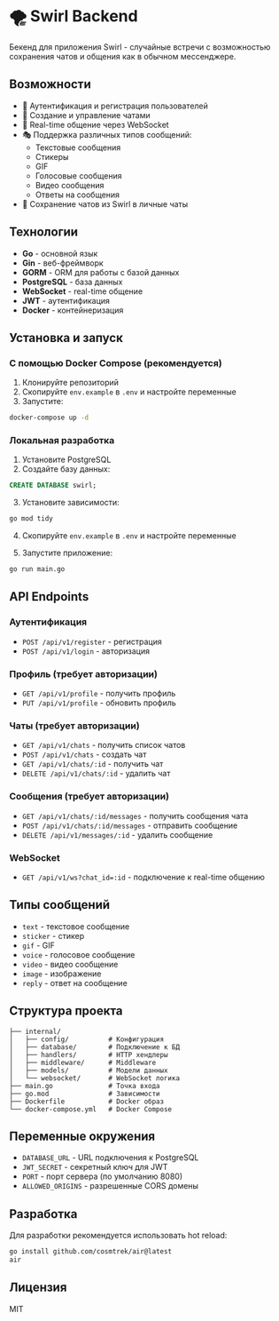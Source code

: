 # 🌪️ Swirl Backend

Бекенд для приложения Swirl - случайные встречи с возможностью сохранения чатов и общения как в обычном мессенджере.

## Возможности

- 🔐 Аутентификация и регистрация пользователей
- 💬 Создание и управление чатами
- 📱 Real-time общение через WebSocket
- 🎭 Поддержка различных типов сообщений:
  - Текстовые сообщения
  - Стикеры
  - GIF
  - Голосовые сообщения
  - Видео сообщения
  - Ответы на сообщения
- 💾 Сохранение чатов из Swirl в личные чаты

## Технологии

- **Go** - основной язык
- **Gin** - веб-фреймворк
- **GORM** - ORM для работы с базой данных
- **PostgreSQL** - база данных
- **WebSocket** - real-time общение
- **JWT** - аутентификация
- **Docker** - контейнеризация

## Установка и запуск

### С помощью Docker Compose (рекомендуется)

1. Клонируйте репозиторий
2. Скопируйте `env.example` в `.env` и настройте переменные
3. Запустите:
```bash
docker-compose up -d
```

### Локальная разработка

1. Установите PostgreSQL
2. Создайте базу данных:
```sql
CREATE DATABASE swirl;
```

3. Установите зависимости:
```bash
go mod tidy
```

4. Скопируйте `env.example` в `.env` и настройте переменные

5. Запустите приложение:
```bash
go run main.go
```

## API Endpoints

### Аутентификация
- `POST /api/v1/register` - регистрация
- `POST /api/v1/login` - авторизация

### Профиль (требует авторизации)
- `GET /api/v1/profile` - получить профиль
- `PUT /api/v1/profile` - обновить профиль

### Чаты (требует авторизации)
- `GET /api/v1/chats` - получить список чатов
- `POST /api/v1/chats` - создать чат
- `GET /api/v1/chats/:id` - получить чат
- `DELETE /api/v1/chats/:id` - удалить чат

### Сообщения (требует авторизации)
- `GET /api/v1/chats/:id/messages` - получить сообщения чата
- `POST /api/v1/chats/:id/messages` - отправить сообщение
- `DELETE /api/v1/messages/:id` - удалить сообщение

### WebSocket
- `GET /api/v1/ws?chat_id=:id` - подключение к real-time общению

## Типы сообщений

- `text` - текстовое сообщение
- `sticker` - стикер
- `gif` - GIF
- `voice` - голосовое сообщение
- `video` - видео сообщение
- `image` - изображение
- `reply` - ответ на сообщение

## Структура проекта

```
├── internal/
│   ├── config/          # Конфигурация
│   ├── database/        # Подключение к БД
│   ├── handlers/        # HTTP хендлеры
│   ├── middleware/      # Middleware
│   ├── models/          # Модели данных
│   └── websocket/       # WebSocket логика
├── main.go              # Точка входа
├── go.mod               # Зависимости
├── Dockerfile           # Docker образ
└── docker-compose.yml   # Docker Compose
```

## Переменные окружения

- `DATABASE_URL` - URL подключения к PostgreSQL
- `JWT_SECRET` - секретный ключ для JWT
- `PORT` - порт сервера (по умолчанию 8080)
- `ALLOWED_ORIGINS` - разрешенные CORS домены

## Разработка

Для разработки рекомендуется использовать hot reload:

```bash
go install github.com/cosmtrek/air@latest
air
```

## Лицензия

MIT
